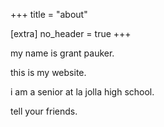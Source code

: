 +++
title = "about"

[extra]
no_header = true
+++

my name is grant pauker.

this is my website.

i am a senior at la jolla high school.

tell your friends.
